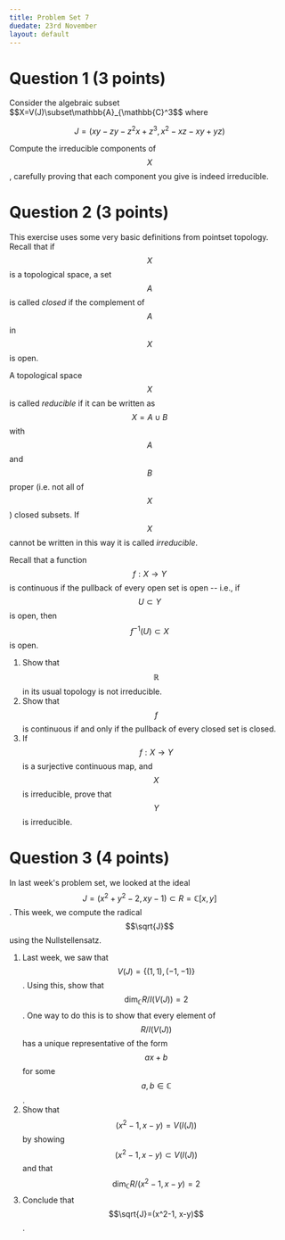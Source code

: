 ```yaml
---
title: Problem Set 7
duedate: 23rd November
layout: default
---
```





Question 1 (3 points)
===

Consider the algebraic subset $$X=V(J)\subset\mathbb{A}_{\mathbb{C}^3$$ where

$$J=(xy-zy-z^2x+z^3, x^2-xz-xy+yz)$$

Compute the irreducible components of $$X$$, carefully proving that each component you give is indeed irreducible.

Question 2 (3 points)
====

This exercise uses some very basic definitions from pointset topology.  Recall that if $$X$$ is a topological space, a set $$A$$ is called *closed* if the complement of $$A$$ in $$X$$ is open.

A topological space $$X$$ is called *reducible* if it can be written as $$X=A\cup B$$ with $$A$$ and $$B$$ proper (i.e. not all of $$X$$) closed subsets.  If $$X$$ cannot be written in this way it is called *irreducible*.

Recall that a function $$f:X\to Y$$ is continuous if the pullback of every open set is open -- i.e., if $$U\subset Y$$ is open, then $$f^{-1}(U)\subset X$$ is open.  

1. Show that $$\mathbb{R}$$ in its usual topology is not irreducible.
2. Show that $$f$$ is continuous if and only if the pullback of every closed set is closed.
3. If $$f:X\to Y$$ is a surjective continuous map, and $$X$$ is irreducible, prove that $$Y$$ is irreducible.

Question 3 (4 points)
===
 
In last week's problem set, we looked at the ideal $$J=(x^2+y^2-2, xy-1)\subset R=\mathbb{C}[x,y]$$.  This week, we compute the radical $$\sqrt{J}$$ using the Nullstellensatz.

1. Last week, we saw that $$V(J)=\{(1,1), (-1,-1)\}$$.  Using this, show that $$\dim_\mathbb{C}R/I(V(J))=2$$.  One way to do this is to show that every element of $$R/I(V(J))$$ has a unique representative of the form $$ax+b$$ for some $$a,b\in\mathbb{C}$$.  
2. Show that $$(x^2-1, x-y)= V(I(J))$$ by showing $$(x^2-1,x-y)\subset V(I(J))$$ and that $$\dim_{\mathbb{C}} R/(x^2-1, x-y)=2$$
3. Conclude that $$\sqrt{J}=(x^2-1, x-y)$$.


